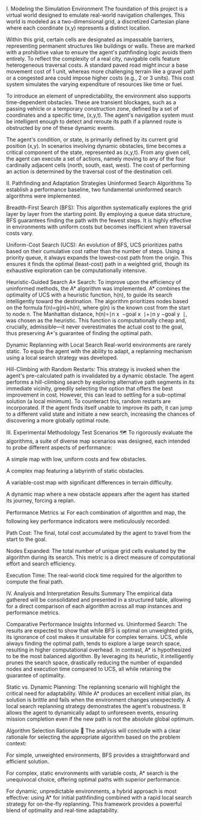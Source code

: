 I. Modeling the Simulation Environment
The foundation of this project is a virtual world designed to emulate real-world navigation challenges. This world is modeled as a two-dimensional grid, a discretized Cartesian plane where each coordinate (x,y) represents a distinct location.

Within this grid, certain cells are designated as impassable barriers, representing permanent structures like buildings or walls. These are marked with a prohibitive value to ensure the agent's pathfinding logic avoids them entirely. To reflect the complexity of a real city, navigable cells feature heterogeneous traversal costs. A standard paved road might incur a base movement cost of 1 unit, whereas more challenging terrain like a gravel path or a congested area could impose higher costs (e.g., 2 or 3 units). This cost system simulates the varying expenditure of resources like time or fuel.

To introduce an element of unpredictability, the environment also supports time-dependent obstacles. These are transient blockages, such as a passing vehicle or a temporary construction zone, defined by a set of coordinates and a specific time, (x,y,t). The agent's navigation system must be intelligent enough to detect and reroute its path if a planned route is obstructed by one of these dynamic events.

The agent's condition, or state, is primarily defined by its current grid position (x,y). In scenarios involving dynamic obstacles, time becomes a critical component of the state, represented as (x,y,t). From any given cell, the agent can execute a set of actions, namely moving to any of the four cardinally adjacent cells (north, south, east, west). The cost of performing an action is determined by the traversal cost of the destination cell.

II. Pathfinding and Adaptation Strategies
Uninformed Search Algorithms
To establish a performance baseline, two fundamental uninformed search algorithms were implemented.

Breadth-First Search (BFS): This algorithm systematically explores the grid layer by layer from the starting point. By employing a queue data structure, BFS guarantees finding the path with the fewest steps. It is highly effective in environments with uniform costs but becomes inefficient when traversal costs vary.

Uniform-Cost Search (UCS): An evolution of BFS, UCS prioritizes paths based on their cumulative cost rather than the number of steps. Using a priority queue, it always expands the lowest-cost path from the origin. This ensures it finds the optimal (least-cost) path in a weighted grid, though its exhaustive exploration can be computationally intensive.

Heuristic-Guided Search
A* Search: To improve upon the efficiency of uninformed methods, the A* algorithm was implemented. A* combines the optimality of UCS with a heuristic function, h(n), to guide its search intelligently toward the destination. The algorithm prioritizes nodes based on the formula f(n)=g(n)+h(n), where g(n) is the known cost from the start to node n. The Manhattan distance, h(n)=∣n 
x
​
 −goal 
x
​
 ∣+∣n 
y
​
 −goal 
y
​
 ∣, was chosen as the heuristic. This function is computationally cheap and, crucially, admissible—it never overestimates the actual cost to the goal, thus preserving A*'s guarantee of finding the optimal path.

Dynamic Replanning with Local Search
Real-world environments are rarely static. To equip the agent with the ability to adapt, a replanning mechanism using a local search strategy was developed.

Hill-Climbing with Random Restarts: This strategy is invoked when the agent's pre-calculated path is invalidated by a dynamic obstacle. The agent performs a hill-climbing search by exploring alternative path segments in its immediate vicinity, greedily selecting the option that offers the best improvement in cost. However, this can lead to settling for a sub-optimal solution (a local minimum). To counteract this, random restarts are incorporated. If the agent finds itself unable to improve its path, it can jump to a different valid state and initiate a new search, increasing the chances of discovering a more globally optimal route.

III. Experimental Methodology
Test Scenarios 🗺️
To rigorously evaluate the algorithms, a suite of diverse map scenarios was designed, each intended to probe different aspects of performance:

A simple map with low, uniform costs and few obstacles.

A complex map featuring a labyrinth of static obstacles.

A variable-cost map with significant differences in terrain difficulty.

A dynamic map where a new obstacle appears after the agent has started its journey, forcing a replan.

Performance Metrics 📊
For each combination of algorithm and map, the following key performance indicators were meticulously recorded:

Path Cost: The final, total cost accumulated by the agent to travel from the start to the goal.

Nodes Expanded: The total number of unique grid cells evaluated by the algorithm during its search. This metric is a direct measure of computational effort and search efficiency.

Execution Time: The real-world clock time required for the algorithm to compute the final path.

IV. Analysis and Interpretation
Results Summary
The empirical data gathered will be consolidated and presented in a structured table, allowing for a direct comparison of each algorithm across all map instances and performance metrics.

Comparative Performance Insights
Informed vs. Uninformed Search: The results are expected to show that while BFS is optimal on unweighted grids, its ignorance of cost makes it unsuitable for complex terrains. UCS, while always finding the optimal path, tends to explore a large search space, resulting in higher computational overhead. In contrast, A* is hypothesized to be the most balanced algorithm. By leveraging its heuristic, it intelligently prunes the search space, drastically reducing the number of expanded nodes and execution time compared to UCS, all while retaining the guarantee of optimality.

Static vs. Dynamic Planning: The replanning scenario will highlight the critical need for adaptability. While A* produces an excellent initial plan, its solution is brittle and fails when the environment changes unexpectedly. A local search replanning strategy demonstrates the agent's robustness. It allows the agent to dynamically adapt to unforeseen events, ensuring mission completion even if the new path is not the absolute global optimum.

Algorithm Selection Rationale 🤔
The analysis will conclude with a clear rationale for selecting the appropriate algorithm based on the problem context:

For simple, unweighted environments, BFS provides a straightforward and efficient solution.

For complex, static environments with variable costs, A* search is the unequivocal choice, offering optimal paths with superior performance.

For dynamic, unpredictable environments, a hybrid approach is most effective: using A* for initial pathfinding combined with a rapid local search strategy for on-the-fly replanning. This framework provides a powerful blend of optimality and real-time adaptability.

